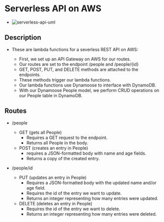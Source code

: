 # Serverless API on AWS

* ![serverless-api-uml](https://github.com/gone-explauren/serverless-api/assets/123340286/bea42017-2f38-4d7c-be2f-4c854a4979d9)

## Description

* These are lambda functions for a severless REST API on AWS:

    * First, we set up an API Gateway on AWS for our routes.
    * Our routes are set to the endpoint /people and /people/{id}
    * GET, POST, PUT, and DELETE methods are attached to the endpoints.
    * These methods trigger our lambda functions.
    * Our lambda functions use Dynamoose to interface with DynamoDB.
    * With our Dynamoose People model, we perform CRUD operations on our People table in DynamoDB.

## Routes

* /people

  * GET (gets all People)
    * Requires a GET request to the endpoint.
    * Returns all People in the body.
  * POST (creates an entry in People)
    * requires a JSON-formatted body with name and age fields.
    * Returns a copy of the created entry.
    
* /people/id

  * PUT (updates an entry in People)
    * Requires a JSON-formatted body with the updated name and/or age field.
    * Requires the id of the entry we want to update.
    * Returns an integer representing how many entries were updated.
  * DELETE (deletes an entry in People)
    * Requires the id of the entry we want to delete.
    * Returns an integer representing how many entries were deleted.
    
